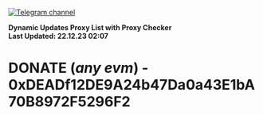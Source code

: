[![Telegram channel](https://img.shields.io/endpoint?url=https://runkit.io/damiankrawczyk/telegram-badge/branches/master?url=https://t.me/n4z4v0d)](https://t.me/n4z4v0d) 

**Dynamic Updates Proxy List with Proxy Checker**  
**Last Updated: 22.12.23 02:07**

# DONATE (_any evm_) - 0xDEADf12DE9A24b47Da0a43E1bA70B8972F5296F2
